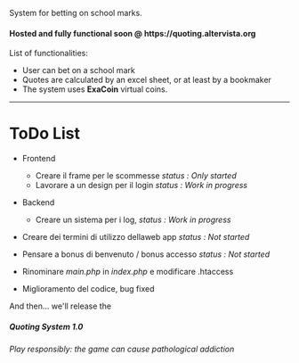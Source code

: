 System for betting on school marks.

<h4>Hosted and fully functional soon @ https://quoting.altervista.org</h4>

List of functionalities:
<ul>
  <li>User can bet on a school mark</li>
  <li>Quotes are calculated by an excel sheet, or at least by a bookmaker</li>
  <li>The system uses <b>ExaCoin</b> virtual coins.</li>
</ul>
<hr>
<h1>ToDo List</h1>

* Frontend
	* Creare il frame per le scommesse <i>status : Only started</i>
	* Lavorare a un design per il login <i>status : Work in progress</i>

* Backend
	* Creare un sistema per i log, <i>status : Work in progress</i>

* Creare dei termini di utilizzo dellaweb app <i>status : Not started</i>

* Pensare a bonus di benvenuto / bonus accesso <i>status : Not started</i>

* Rinominare _main.php_ in _index.php_ e modificare .htaccess

* Miglioramento del codice, bug fixed 

And then... we'll release the <h5>Quoting System 1.0</h5>

_Play responsibly: the game can cause pathological addiction_

